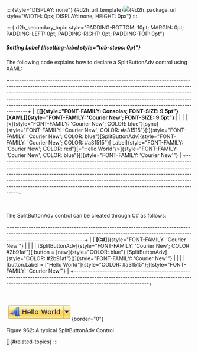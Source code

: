 ::: {style="DISPLAY: none"}
[](ms-xhelp:///?Id=d2h_url_template){#d2h_url_template}![](!package_url!){#d2h_package_url style="WIDTH: 0px; DISPLAY: none; HEIGHT: 0px"}
:::

::: {.d2h_secondary_topic style="PADDING-BOTTOM: 10pt; MARGIN: 0pt; PADDING-LEFT: 0pt; PADDING-RIGHT: 0pt; PADDING-TOP: 0pt"}
##### Setting Label {#setting-label style="tab-stops: 0pt"}

The following code explains how to declare a SplitButtonAdv control using XAML:

+-------------------------------------------------------------------------------------------------------------------------------------------------------------------------------------------------------------------------------------------------------------------------------------------------------------------------------------------------------------------------------------------------------------+
|  **[\[]{style="FONT-FAMILY: Consolas; FONT-SIZE: 9.5pt"}[XAML\]]{style="FONT-FAMILY: 'Courier New'; FONT-SIZE: 9.5pt"}**                                                                                                                                                                                                                                                                                    |
|                                                                                                                                                                                                                                                                                                                                                                                                             |
| [\<]{style="FONT-FAMILY: 'Courier New'; COLOR: blue"}[sync]{style="FONT-FAMILY: 'Courier New'; COLOR: #a31515"}[:]{style="FONT-FAMILY: 'Courier New'; COLOR: blue"}[SplitButtonAdv]{style="FONT-FAMILY: 'Courier New'; COLOR: #a31515"}[ Label]{style="FONT-FAMILY: 'Courier New'; COLOR: red"}[=\"Hello World\"/\>]{style="FONT-FAMILY: 'Courier New'; COLOR: blue"}[]{style="FONT-FAMILY: 'Courier New'"} |
+-------------------------------------------------------------------------------------------------------------------------------------------------------------------------------------------------------------------------------------------------------------------------------------------------------------------------------------------------------------------------------------------------------------+

 

The SplitButtonAdv control can be created through C# as follows:

+-------------------------------------------------------------------------------------------------------------------------------------------------------------------------------------------+
| [ **\[C#\]**]{style="FONT-FAMILY: 'Courier New'"}                                                                                                                                         |
|                                                                                                                                                                                           |
| [SplitButtonAdv]{style="FONT-FAMILY: 'Courier New'; COLOR: #2b91af"}[ button = [new]{style="COLOR: blue"} [SplitButtonAdv]{style="COLOR: #2b91af"}()]{style="FONT-FAMILY: 'Courier New'"} |
|                                                                                                                                                                                           |
| [button.Label = [\"Hello World\"]{style="COLOR: #a31515"};]{style="FONT-FAMILY: 'Courier New'"}                                                                                           |
+-------------------------------------------------------------------------------------------------------------------------------------------------------------------------------------------+

 

![](ImagesExt/image30_852.jpg){border="0"}

Figure 962: A typical SplitButtonAdv Control

[]{#related-topics}
:::

